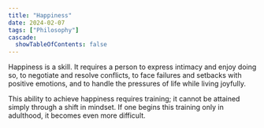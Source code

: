 ```yaml
---
title: "Happiness"
date: 2024-02-07
tags: ["Philosophy"]
cascade:
  showTableOfContents: false
---
```

Happiness is a skill. It requires a person to express intimacy and enjoy doing so, to negotiate and resolve conflicts, to face failures and setbacks with positive emotions, and to handle the pressures of life while living joyfully.

This ability to achieve happiness requires training;  it cannot be attained simply through a shift in mindset. If one begins this training only in adulthood, it becomes even more difficult.
